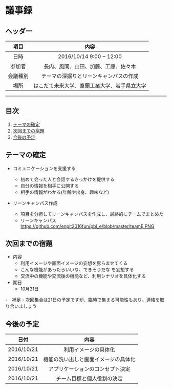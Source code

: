 
# 議事録

## ヘッダー
|項目|内容|
|:--:|:--:|
| 日時 | 2016/10/14  9:00 ~ 12:00|
| 参加者 | 長内、風間、山田、加藤、工藤、佐々木 |
| 会議種別 | テーマの深掘りとリーンキャンパスの作成 |
| 場所 | はこだて未来大学、室蘭工業大学、岩手県立大学 |

---
## 目次
1. [テーマの確定](#anchar1)
2. [次回までの宿題](#anchar2)
3. [今後の予定](#anchar3)

## <div id="anchar1"/>テーマの確定
- コミュニケーションを支援する
  - 初めて会った人と会話するきっかけを提供する
  - 自分の情報を相手に公開する
  - 相手の情報がわかる(年齢や出身、趣味など)
  
- リーンキャンパス作成
  - 項目を分担してリーンキャンパスを作成し、最終的にチームでまとめた
  - リーンキャンパス https://github.com/enpit2016fun/pbl_e/blob/master/teamE.PNG
  
## <div id="anchar2"/>次回までの宿題
- 内容
	- 利用イメージや画面イメージの妄想を膨らませてくる
  	- こんな機能があったらいいな、できそうだな を妄想する
 	- 交流中の機能や交流後の機能など、利用シナリオを具体化する
- 期日
	- 10月21日
 
-　補足
	- 次回集合は21日の予定ですが、臨時で集まる可能性もあり。連絡を取り合いましょう


## <div id="anchar3"/>今後の予定
|日付|内容|
|:--:|:--:|
| 2016/10/21 | 利用イメージの具体化 |
| 2016/10/21 | 機能の洗い出しと画面イメージの具体化 |
| 2016/10/21 | アプリケーションのコンセプト決定 |
| 2016/10/21 | チーム目標と個人役割の決定|


